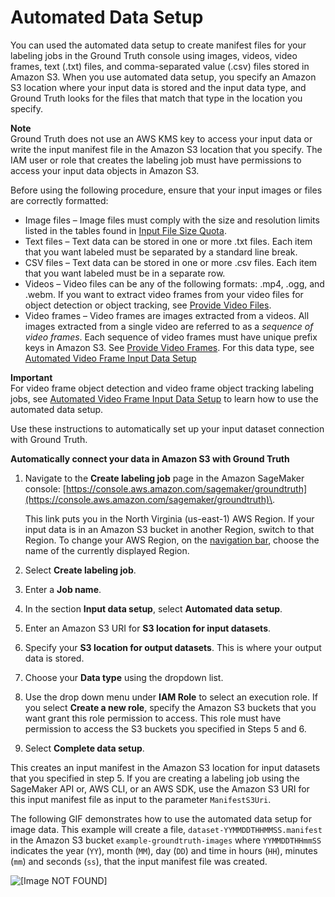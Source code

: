 # Automated Data Setup<a name="sms-console-create-manifest-file"></a>

You can used the automated data setup to create manifest files for your labeling jobs in the Ground Truth console using images, videos, video frames, text \(\.txt\) files, and comma\-separated value \(\.csv\) files stored in Amazon S3\. When you use automated data setup, you specify an Amazon S3 location where your input data is stored and the input data type, and Ground Truth looks for the files that match that type in the location you specify\.

**Note**  
Ground Truth does not use an AWS KMS key to access your input data or write the input manifest file in the Amazon S3 location that you specify\. The IAM user or role that creates the labeling job must have permissions to access your input data objects in Amazon S3\.

Before using the following procedure, ensure that your input images or files are correctly formatted:
+ Image files – Image files must comply with the size and resolution limits listed in the tables found in [Input File Size Quota](input-data-limits.md#input-file-size-limit)\. 
+ Text files – Text data can be stored in one or more \.txt files\. Each item that you want labeled must be separated by a standard line break\. 
+ CSV files – Text data can be stored in one or more \.csv files\. Each item that you want labeled must be in a separate row\.
+ Videos – Video files can be any of the following formats: \.mp4, \.ogg, and \.webm\. If you want to extract video frames from your video files for object detection or object tracking, see [Provide Video Files](sms-point-cloud-video-input-data.md#sms-point-cloud-video-frame-extraction)\.
+ Video frames – Video frames are images extracted from a videos\. All images extracted from a single video are referred to as a *sequence of video frames*\. Each sequence of video frames must have unique prefix keys in Amazon S3\. See [Provide Video Frames](sms-point-cloud-video-input-data.md#sms-video-provide-frames)\. For this data type, see [Automated Video Frame Input Data Setup](sms-video-automated-data-setup.md)

**Important**  
For video frame object detection and video frame object tracking labeling jobs, see [Automated Video Frame Input Data Setup](sms-video-automated-data-setup.md) to learn how to use the automated data setup\. 

Use these instructions to automatically set up your input dataset connection with Ground Truth\.

**Automatically connect your data in Amazon S3 with Ground Truth**

1. Navigate to the **Create labeling job** page in the Amazon SageMaker console: [https://console.aws.amazon.com/sagemaker/groundtruth](https://console.aws.amazon.com/sagemaker/groundtruth)\. 

   This link puts you in the North Virginia \(us\-east\-1\) AWS Region\. If your input data is in an Amazon S3 bucket in another Region, switch to that Region\. To change your AWS Region, on the [navigation bar](https://docs.aws.amazon.com/awsconsolehelpdocs/latest/gsg/getting-started.html#select-region), choose the name of the currently displayed Region\.

1. Select **Create labeling job**\.

1. Enter a **Job name**\. 

1. In the section **Input data setup**, select **Automated data setup**\.

1. Enter an Amazon S3 URI for **S3 location for input datasets**\. 

1. Specify your **S3 location for output datasets**\. This is where your output data is stored\. 

1. Choose your **Data type** using the dropdown list\.

1. Use the drop down menu under **IAM Role** to select an execution role\. If you select **Create a new role**, specify the Amazon S3 buckets that you want grant this role permission to access\. This role must have permission to access the S3 buckets you specified in Steps 5 and 6\.

1. Select **Complete data setup**\.

This creates an input manifest in the Amazon S3 location for input datasets that you specified in step 5\. If you are creating a labeling job using the SageMaker API or, AWS CLI, or an AWS SDK, use the Amazon S3 URI for this input manifest file as input to the parameter `ManifestS3Uri`\. 

The following GIF demonstrates how to use the automated data setup for image data\. This example will create a file, `dataset-YYMMDDTHHMMSS.manifest` in the Amazon S3 bucket `example-groundtruth-images` where `YYMMDDTHHmmSS` indicates the year \(`YY`\), month \(`MM`\), day \(`DD`\) and time in hours \(`HH`\), minutes \(`mm`\) and seconds \(`ss`\), that the input manifest file was created\. 

![\[Image NOT FOUND\]](http://docs.aws.amazon.com/sagemaker/latest/dg/images/sms/gifs/automated-data-setup.gif)